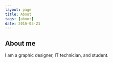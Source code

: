 ```yaml
---
layout: page
title: About
tags: [about]
date: 2016-03-21
---
```

## About me

I am a graphic designer, IT technician, and student.